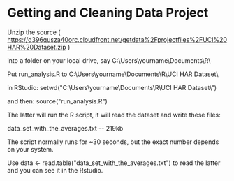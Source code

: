 Getting and Cleaning Data Project
=========================

Unzip the source ( https://d396qusza40orc.cloudfront.net/getdata%2Fprojectfiles%2FUCI%20HAR%20Dataset.zip )

into a folder on your local drive, say C:\Users\yourname\Documents\R\

Put run_analysis.R to C:\Users\yourname\Documents\R\UCI HAR Dataset\

in RStudio: setwd("C:\\Users\\yourname\\Documents\\R\\UCI HAR Dataset\\")

and then: source("run_analysis.R")

The latter will run the R script, it will read the dataset and write these files:

data_set_with_the_averages.txt -- 219kb

The script normally runs for ~30 seconds, but the exact number depends on your system.

Use data <- read.table("data_set_with_the_averages.txt") to read the latter and you can see it in the Rstudio.
